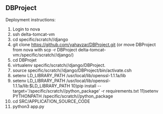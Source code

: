 ## DBProject


Deployment instructions:
1) Login to nova
2) ssh delta-tomcat-vm
3) cd specific/scratch/<userName>/django
4) git clone https://github.com/yahavzar/DBProject.git (or move DBProject from nova with
scp -r DBProject delta-tomcat-vm:/specific/scratch/<userName>/django/)
5) cd DBProjet
6) virtualenv specific/scratch/<userName>/django/DBProject.
7) source specific/scratch/<userName>/django/DBProject/bin/activate.csh
8) setenv LD_LIBRARY_PATH /usr/local/lib/openssl-1.1.1a/lib
9) setenv LD_LIBRARY_PATH /usr/local/lib/openssl-1.1.1a/lib:$LD_LIBRARY_PATH
10)pip install --target='/specific/scratch/<userName>/python_package' -r requirements.txt
11)setenv PYTHONPATH /specific/scratch/<userName>/python_package
12) cd SRC/APPLICATION_SOURCE_CODE
13) python3 app.py
